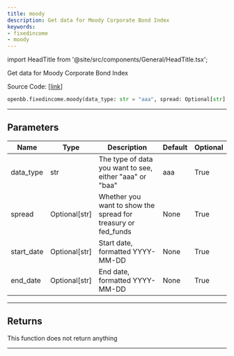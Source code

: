```yaml
---
title: moody
description: Get data for Moody Corporate Bond Index
keywords:
- fixedincome
- moody
---
```


import HeadTitle from '@site/src/components/General/HeadTitle.tsx';

<HeadTitle title="fixedincome.moody - Reference | OpenBB SDK Docs" />

Get data for Moody Corporate Bond Index

Source Code: [[link](https://github.com/OpenBB-finance/OpenBBTerminal/tree/main/openbb_terminal/fixedincome/fred_model.py#L877)]

```python wordwrap
openbb.fixedincome.moody(data_type: str = "aaa", spread: Optional[str] = None, start_date: Optional[str] = None, end_date: Optional[str] = None)
```

---

## Parameters

| Name | Type | Description | Default | Optional |
| ---- | ---- | ----------- | ------- | -------- |
| data_type | str | The type of data you want to see, either "aaa" or "baa" | aaa | True |
| spread | Optional[str] | Whether you want to show the spread for treasury or fed_funds | None | True |
| start_date | Optional[str] | Start date, formatted YYYY-MM-DD | None | True |
| end_date | Optional[str] | End date, formatted YYYY-MM-DD | None | True |


---

## Returns

This function does not return anything

---

